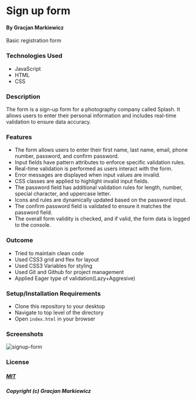 # Sign up form

#### By Gracjan Markiewicz

Basic registration form

### Technologies Used

- JavaScript
- HTML
- CSS

### Description

The form is a sign-up form for a photography company called Splash. It allows users to enter their personal information and includes real-time validation to ensure data accuracy.

### Features

- The form allows users to enter their first name, last name, email, phone number, password, and confirm password.
- Input fields have pattern attributes to enforce specific validation rules.
- Real-time validation is performed as users interact with the form.
- Error messages are displayed when input values are invalid.
- CSS classes are applied to highlight invalid input fields.
- The password field has additional validation rules for length, number, special character, and uppercase letter.
- Icons and rules are dynamically updated based on the password input.
- The confirm password field is validated to ensure it matches the password field.
- The overall form validity is checked, and if valid, the form data is logged to the console.

### Outcome

- Tried to maintain clean code
- Used CSS3 grid and flex for layout
- Used CSS3 Variables for styling
- Used Git and Github for project management
- Applied Eager type of validation(Lazy+Aggresive)

### Setup/Installation Requirements

- Clone this repository to your desktop
- Navigate to top level of the directory
- Open `index.html` in your browser

### Screenshots

![signup-form](https://github.com/Markewycz/sign-up-form/assets/118677334/49ca1c06-4a33-401f-b49e-dc672db2dc24)

### License

##### <a href="https://opensource.org/license/mit/">MIT</a>

##### Copyright (c) Gracjan Markiewicz

